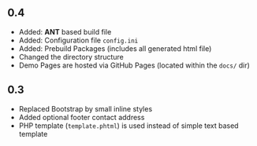 ## 0.4 ##
* Added: **ANT** based build file
* Added: Configuration file `config.ini`
* Added: Prebuild Packages (includes all generated html file)
* Changed the directory structure
* Demo Pages are hosted via GitHub Pages (located within the `docs/` dir)

## 0.3 ##
* Replaced Bootstrap by small inline styles
* Added optional footer contact address
* PHP template (`template.phtml`) is used instead of simple text based template